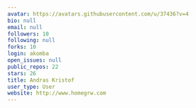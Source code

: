 ```yaml
---
avatar: https://avatars.githubusercontent.com/u/37436?v=4
bio: null
email: null
followers: 10
following: null
forks: 10
login: akomba
open_issues: null
public_repos: 22
stars: 26
title: Andras Kristof
user_type: User
website: http://www.homegrw.com
---
```

